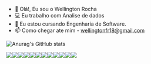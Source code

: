 - 👋 Olá!, Eu sou o Wellington Rocha
- 💻 Eu trabalho com Analise de dados
- 🌱 Eu estou cursando Engenharia de Software.
- 📫 Como chegar ate mim - wellingtonfr18@gmail.com

![Anurag's GitHub stats](https://github-readme-stats.vercel.app/api?username=wellington-rocha&show_icons=true&theme=dark)

<div>
<a href="https://www.youtube.com/@wellingtonrocha1386 target="_blank"><img src="https://img.shields.io/badge/WhatsApp-25D366?style=for-the-badge&logo=whatsapp&logoColor=white
<a href="https://www.youtube.com/@wellingtonrocha1386 target="_blank"><img src="https://img.shields.io/badge/Gmail-D14836?style=for-the-badge&logo=gmail&logoColor=white
<a href="https://www.youtube.com/@wellingtonrocha1386 target="_blank"><img src="https://img.shields.io/badge/LinkedIn-0077B5?style=for-the-badge&logo=linkedin&logoColor=white
<a href="https://www.youtube.com/@wellingtonrocha1386 target="_blank"><img src="https://img.shields.io/badge/Instagram-E4405F?style=for-the-badge&logo=instagram&logoColor=white
<a href="https://www.youtube.com/@wellingtonrocha1386 target="_blank"><img src="https://img.shields.io/badge/Gmail-D14836?style=for-the-badge&logo=gmail&logoColor=white
<a href="https://www.youtube.com/@wellingtonrocha1386 target="_blank"><img src="https://img.shields.io/badge/YouTube-FF0000?style=for-the-badge&logo=youtube&logoColor=white</div>
<a href="https://www.youtube.com/@wellingtonrocha1386 target="_blank"><img src="https://img.shields.io/badge/WhatsApp-25D366?style=for-the-badge&logo=whatsapp&logoColor=white
<a href="https://www.youtube.com/@wellingtonrocha1386 target="_blank"><img src="https://img.shields.io/badge/Gmail-D14836?style=for-the-badge&logo=gmail&logoColor=white
<a href="https://www.linkedin.com/in/wellfrocha target="_blank"><img src="https://img.shields.io/badge/LinkedIn-0077B5?style=for-the-badge&logo=linkedin&logoColor=white
<a href="https://www.instagram.com/wellington_frocha/ target="_blank"><img src="https://img.shields.io/badge/Instagram-E4405F?style=for-the-badge&logo=instagram&logoColor=white
<a href="https://wellingtonfr18@gmail.com target="_blank"><img src="https://img.shields.io/badge/Gmail-D14836?style=for-the-badge&logo=gmail&logoColor=white"
<a href="https://www.youtube.com/@wellingtonrocha1386 target="_blank"><img src="https://img.shields.io/badge/YouTube-FF0000?style=for-the-badge&logo=youtube&logoColor=white"
</div>
